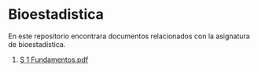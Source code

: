 # Bioestadistica
En este repositorio encontrara documentos relacionados con la asignatura de bioestadística.

1. [S 1 Fundamentos.pdf](https://github.com/Hen1985/Bioestadistica/files/4103652/S.1.Fundamentos.pdf)
